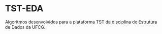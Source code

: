 # TST-EDA
Algoritmos desenvolvidos para a plataforma TST da disciplina de Estrutura de Dados da UFCG.
